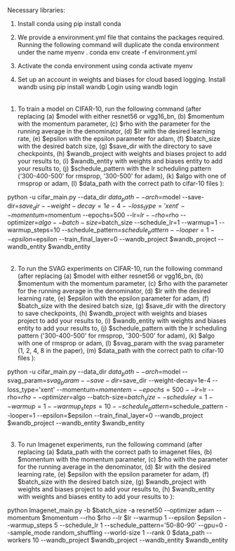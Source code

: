 Necessary libraries:
1. Install conda using 
    pip install conda
    
2. We provide a environment.yml file that contains the packages required. Running the following command will duplicate the conda environment under the name myenv .
    conda env create -f environment.yml

3. Activate the conda environment using
   conda activate myenv

4. Set up an account in weights and biases for cloud based logging. Install wandb using 
    pip install wandb
   Login using
    wandb login





######
1. To train a model on CIFAR-10, run the following command (after replacing (a) $model with either resnet56 or vgg16_bn, (b) $momentum with the momentum parameter, (c) $rho with the parameter for the running average in the denominator, (d) $lr with the desired learning rate, (e) $epsilon with the epsilon parameter for adam, (f) $batch_size with the desired batch size, (g) $save_dir with the directory to save checkpoints, (h) $wandb_project with weights and biases project to add your results to, (i) $wandb_entity with weights and biases entity to add your results to, (j) $schedule_pattern with the lr scheduling pattern ('300-400-500' for rmsprop, '300-500' for adam), (k) $algo with one of rmsprop or adam, (l) $data_path with the correct path to cifar-10 files ):

python -u cifar_main.py --data_dir $data_path --arch=$model  --save-dir=$save_dir --weight-decay=1e-4 --loss_type='xent' --momentum=$momentum --epochs=500 --lr=$lr --rho=$rho --optimizer=$algo --batch-size=$batch_size --schedule_lr=1 --warmup=1 --warmup_steps=10 --schedule_pattern=$schedule_pattern --looper=1 --epsilon=$epsilon --train_final_layer=0 --wandb_project $wandb_project --wandb_entity $wandb_entity


######
2. To run the SVAG experiments on CIFAR-10, run the following command (after replacing (a) $model with either resnet56 or vgg16_bn, (b) $momentum with the momentum parameter, (c) $rho with the parameter for the running average in the denominator, (d) $lr with the desired learning rate, (e) $epsilon with the epsilon parameter for adam, (f) $batch_size with the desired batch size, (g) $save_dir with the directory to save checkpoints, (h) $wandb_project with weights and biases project to add your results to, (i) $wandb_entity with weights and biases entity to add your results to, (j) $schedule_pattern with the lr scheduling pattern ('300-400-500' for rmsprop, '300-500' for adam), (k) $algo with one of rmsprop or adam, (l) $svag_param with the svag parameter (1, 2, 4, 8 in the paper), (m) $data_path with the correct path to cifar-10 files ):


python -u cifar_main.py --data_dir $data_path --arch=$model --svag_param=$svag_param  --save-dir=$save_dir  --weight-decay=1e-4 --loss_type='xent' --momentum=$momentem --epochs=500 --lr=$lr --rho=$rho --optimizer=$algo --batch-size=$batch_size --schedule_lr=1 --warmup=1 --warmup_steps=10 --schedule_pattern=$schedule_pattern --looper=1 --epsilon=$epsilon --train_final_layer=0  --wandb_project $wandb_project --wandb_entity $wandb_entity



######
3. To run Imagenet experiments, run the following command (after replacing (a) $data_path with the correct path to imagenet files, (b) $momentum with the momentum parameter, (c) $rho with the parameter for the running average in the denominator, (d) $lr with the desired learning rate, (e) $epsilon with the epsilon parameter for adam, (f) $batch_size with the desired batch size, (g) $wandb_project with weights and biases project to add your results to, (h) $wandb_entity with weights and biases entity to add your results to ):

python Imagenet_main.py -b $batch_size -a resnet50 --optimizer adam --momentum $momentum --rho $rho --lr $lr --warmup 1 --epsilon $epsilon --warmup_steps 5 --schedule_lr 1 --schedule_pattern='50-80-90' --gpu=0 --sample_mode random_shuffling --world-size 1 --rank 0 $data_path --workers 10 --wandb_project $wandb_project --wandb_entity $wandb_entity

